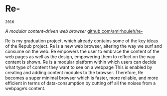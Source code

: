 Re-
=======
`2016`

_A modular content-driven web browser_
[github.com/amirhouieh/re-](https://github.com/amirhouieh/re-)

Re is my graduation project, which already contains some of the key ideas of the Repub project. Re is a new web browser, altering the way we surf and consume on the web. Re empowers the user to embrace the content of the web pages as well as the design, empowering them to reflect on the way content is shown. Re is a modular platform within which users can decide what type of content they want to see on a webpage
This is enabled by creating and adding content modules to the browser. Therefore, Re becomes a super minimal browser which is faster, more reliable, and more efficient in terms of data-consumption by cutting off all the noises from a webpage’s content.

